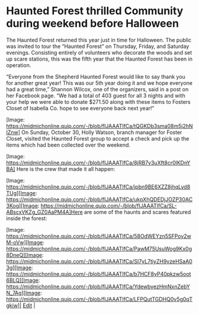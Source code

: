 # Haunted Forest thrilled Community during weekend before Halloween

The Haunted Forest returned this year just in time for Halloween. The public was invited to tour the “Haunted Forest” on Thursday, Friday, and Saturday evenings. Consisting entirely of volunteers who decorate the woods and set up scare stations, this was the fifth year that the Haunted Forest has been in operation.

“Everyone from the Shepherd Haunted Forest would like to say thank you for another great year! This was our 5th year doing it and we hope everyone had a great time,” Shannon Wilcox, one of the organizers, said in a post on her Facebook page. “We had a total of 403 guest for all 3 nights and with your help we were able to donate $271.50 along with these items to Fosters Closet of Isabella Co. hope to see everyone back next year!”

[Image: https://midmichonline.quip.com/-/blob/fIJAAATlfCa/tQGKDb3sma08m5j2hNIZnw]
On Sunday, October 30, Holly Watson, branch manager for Foster Closet, visited the Haunted Forest group to accept a check and pick up the items which had been collected over the weekend.

[Image: https://midmichonline.quip.com/-/blob/fIJAAATlfCa/8jRB7v3uXft8cr0lKDnYBA]
Here is the crew that made it all happen:

[Image: https://midmichonline.quip.com/-/blob/fIJAAATlfCa/jpbn9BE6XZZ8jhqLyd8TUg][Image: https://midmichonline.quip.com/-/blob/fIJAAATlfCa/ukpXhQDEDjJOZP30AC3Kog][Image: https://midmichonline.quip.com/-/blob/fIJAAATlfCa/SL-ABscxVKZg_GZ0AaPM4A]Here are some of the haunts and scares featured inside the forest:

[Image: https://midmichonline.quip.com/-/blob/fIJAAATlfCa/58OdWEYzn5SFPoy2wM-oVw][Image: https://midmichonline.quip.com/-/blob/fIJAAATlfCa/PawM75UsuWog9Kx0g8DneQ][Image: https://midmichonline.quip.com/-/blob/fIJAAATlfCa/SI7yL7tiyZH9vzeHSaA03g][Image: https://midmichonline.quip.com/-/blob/fIJAAATlfCa/b7HCF8yP40pkzw5oot6BLQ][Image: https://midmichonline.quip.com/-/blob/fIJAAATlfCa/YdewbvezHmNxnZebYN_7Ag][Image: https://midmichonline.quip.com/-/blob/fIJAAATlfCa/LFPQutTGDHQ0v5g0qTgkiw]| [Edit](https://midmichonline.quip.com/-/blob/fIJAAATlfCa/LDmtMGumVprMwqUO89MJKQ) |
